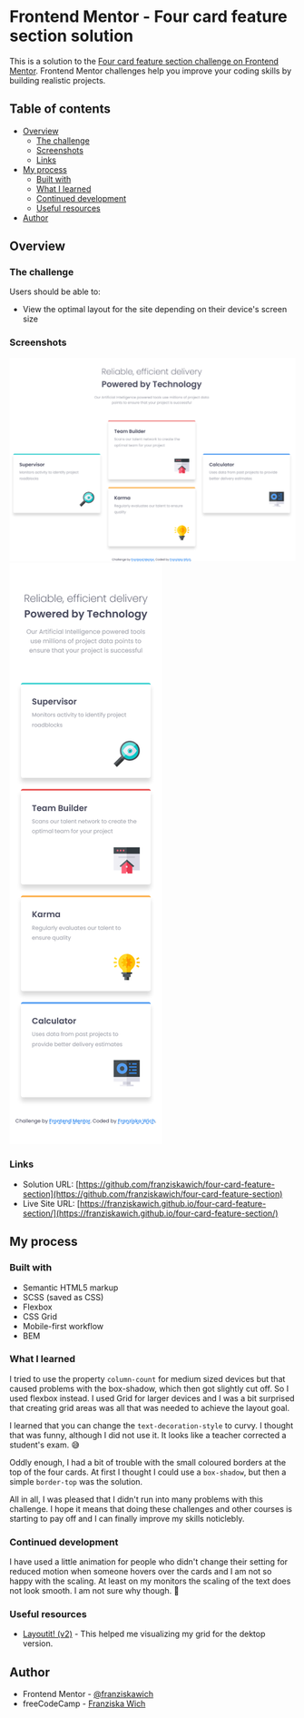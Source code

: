 # Frontend Mentor - Four card feature section solution

This is a solution to the [Four card feature section challenge on Frontend Mentor](https://www.frontendmentor.io/challenges/four-card-feature-section-weK1eFYK). Frontend Mentor challenges help you improve your coding skills by building realistic projects.

## Table of contents

- [Overview](#overview)
  - [The challenge](#the-challenge)
  - [Screenshots](#screenshots)
  - [Links](#links)
- [My process](#my-process)
  - [Built with](#built-with)
  - [What I learned](#what-i-learned)
  - [Continued development](#continued-development)
  - [Useful resources](#useful-resources)
- [Author](#author)

## Overview

### The challenge

Users should be able to:

- View the optimal layout for the site depending on their device's screen size

### Screenshots

![Desktop screenshot](./screenshot-desktop.png)
![Mobile screenshot](./screenshot-mobile.png)

### Links

- Solution URL: [https://github.com/franziskawich/four-card-feature-section](https://github.com/franziskawich/four-card-feature-section)
- Live Site URL: [https://franziskawich.github.io/four-card-feature-section/](https://franziskawich.github.io/four-card-feature-section/)

## My process

### Built with

- Semantic HTML5 markup
- SCSS (saved as CSS)
- Flexbox
- CSS Grid
- Mobile-first workflow
- BEM

### What I learned

I tried to use the property `column-count` for medium sized devices but that caused problems with the box-shadow, which then got slightly cut off. So I used flexbox instead. I used Grid for larger devices and I was a bit surprised that creating grid areas was all that was needed to achieve the layout goal.

I learned that you can change the `text-decoration-style` to curvy. I thought that was funny, although I did not use it. It looks like a teacher corrected a student's exam. 😅

Oddly enough, I had a bit of trouble with the small coloured borders at the top of the four cards. At first I thought I could use a `box-shadow`, but then a simple `border-top` was the solution.

All in all, I was pleased that I didn't run into many problems with this challenge. I hope it means that doing these challenges and other courses is starting to pay off and I can finally improve my skills noticlebly.

### Continued development

I have used a little animation for people who didn't change their setting for reduced motion when someone hovers over the cards and I am not so happy with the scaling. At least on my monitors the scaling of the text does not look smooth. I am not sure why though. 🤨

### Useful resources

- [Layoutit! (v2)](https://grid.layoutit.com/) - This helped me visualizing my grid for the dektop version.

## Author

- Frontend Mentor - [@franziskawich](https://www.frontendmentor.io/profile/franziskawich)
- freeCodeCamp - [Franziska Wich](https://www.freecodecamp.org/fcc35fab9df-6b8c-445e-8aec-36ee00e99ba0)

